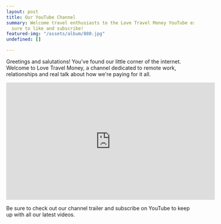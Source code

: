 ```yaml
---
layout: post
title: Our YouTube Channel
summary: Welcome travel enthusiasts to the Love Travel Money YouTube experience. Be
  sure to like and subscribe!
featured-img: "/assets/album/880.jpg"
undefined: []

---
```

Greetings and salutations! You've found our little corner of the internet. Welcome to Love Travel Money, a channel dedicated to remote work, relationships and real talk about how we're paying for it all.

<iframe width="560" height="315" src="https://www.youtube.com/embed/lUCrUYGerZ8" frameborder="0" allow="accelerometer; autoplay; encrypted-media; gyroscope; picture-in-picture" allowfullscreen></iframe>

Be sure to check out our channel trailer and subscribe on YouTube to keep up with all our latest videos.
